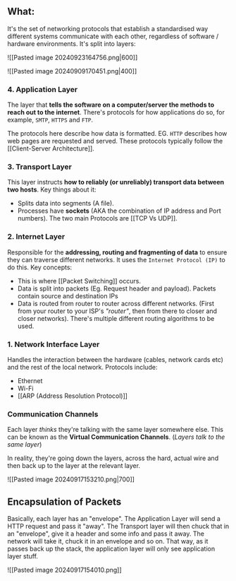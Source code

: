 ## What:
It's the set of networking protocols that establish a standardised way different systems communicate with each other, regardless of software / hardware environments. It's split into layers:

![[Pasted image 20240923164756.png|600]]

![[Pasted image 20240909170451.png|400]]

### 4. Application Layer
The layer that **tells the software on a computer/server the methods to reach out to the internet**. There's protocols for how applications do so, for example, `SMTP`, `HTTPS` and `FTP`. 

The protocols here describe how data is formatted. EG. `HTTP` describes how web pages are requested and served. These protocols typically follow the [[Client-Server Architecture]].

### 3. Transport Layer
This layer instructs **how to reliably (or unreliably) transport data between two hosts**. Key things about it:
- Splits data into segments (A file).
-  Processes have **sockets** (AKA the combination of IP address and Port numbers).
 The two main Protocols are [[TCP Vs UDP]].

### 2. Internet Layer
Responsible for the **addressing, routing and fragmenting of data** to ensure they can traverse different networks. It uses the `Internet Protocol (IP)` to do this. Key concepts:
- This is where [[Packet Switching]] occurs.
- Data is split into packets (Eg. Request header and payload). Packets contain source and destination IPs
- Data is routed from router to router across different networks. (First from your router to your ISP's *"router"*, then from there to closer and closer networks). There's multiple different routing algorithms to be used. 

### 1. Network Interface Layer
Handles the interaction between the hardware (cables, network cards etc) and the rest of the local network. Protocols include:
- Ethernet
- Wi-Fi
- [[ARP (Address Resolution Protocol)]]

### Communication Channels
Each layer _thinks_ they're talking with the same layer somewhere else. This can be known as the **Virtual Communication Channels**. (*Layers talk to the same layer*)

In reality, they're going down the layers, across the hard, actual wire and then back up to the layer at the relevant layer. 

![[Pasted image 20240917153210.png|700]]

## Encapsulation of Packets
Basically, each layer has an "envelope". The Application Layer will send a HTTP request and pass it "away". The Transport layer will then chuck that in an "envelope", give it a header and some info and pass it away. The network will take it, chuck it in an envelope and so on. That way, as it passes back up the stack, the application layer will only see application layer stuff. 

![[Pasted image 20240917154010.png]]